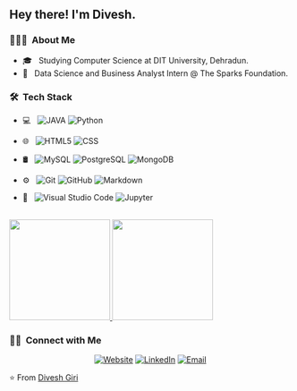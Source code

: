 <!--
**divesh-giri/divesh-giri** is a ✨ _special_ ✨ repository because its `README.md` (this file) appears on your GitHub profile.

Here are some ideas to get you started:

- 🔭 I’m currently working on ...
- 🌱 I’m currently learning ...
- 👯 I’m looking to collaborate on ...
- 🤔 I’m looking for help with ...
- 💬 Ask me about ...
- 📫 How to reach me: ...
- 😄 Pronouns: ...
- ⚡ Fun fact: ...
-->

<h2> Hey there! I'm Divesh.</h2>

<h3> 👨🏻‍💻 &nbsp;About Me </h3>

- 🎓 &nbsp; Studying Computer Science at DIT University, Dehradun.
- 💼 &nbsp; Data Science and Business Analyst Intern  @ The Sparks Foundation.


<h3> 🛠 &nbsp;Tech Stack</h3>

- 💻 &nbsp;
  ![JAVA](https://img.shields.io/badge/-Java-333333?style=flat&logo=java)
  ![Python](https://img.shields.io/badge/-Python-333333?style=flat&logo=python)
- 🌐 &nbsp;
  ![HTML5](https://img.shields.io/badge/-HTML5-333333?style=flat&logo=HTML5)
  ![CSS](https://img.shields.io/badge/-CSS-333333?style=flat&logo=CSS3&logoColor=1572B6)
 
- 🛢 &nbsp;
  ![MySQL](https://img.shields.io/badge/-MySQL-333333?style=flat&logo=mysql)
  ![PostgreSQL](https://img.shields.io/badge/-PostgreSQL-333333?style=flat&logo=postgresql)
  ![MongoDB](https://img.shields.io/badge/-MongoDB-333333?style=flat&logo=mongodb)
- ⚙️ &nbsp;
  ![Git](https://img.shields.io/badge/-Git-333333?style=flat&logo=git)
  ![GitHub](https://img.shields.io/badge/-GitHub-333333?style=flat&logo=github)
  ![Markdown](https://img.shields.io/badge/-Markdown-333333?style=flat&logo=markdown)
- 🔧 &nbsp;
  ![Visual Studio Code](https://img.shields.io/badge/-Visual%20Studio%20Code-333333?style=flat&logo=visual-studio-code&logoColor=007ACC)
   ![Jupyter](https://img.shields.io/badge/-Jupyter%20Notebook-333333?style=for-the-badge&logo=Jupyter&logoColor=007ACC)
  

<br/>

<a href="https://github.com/divesh-giri">
  <img height="180em" src="https://github-readme-stats.vercel.app/api?username=divesh-giri&theme=buefy&show_icons=true" />
  <img height="180em" src="https://github-readme-stats.vercel.app/api/top-langs/?username=divesh-giri&theme=buefy&layout=compact" />
</a>

<br/>

<h3> 🤝🏻 &nbsp;Connect with Me </h3>

<p align="center">
<a href="https://diveshgiri.github.io/portfolio/"><img alt="Website"
src="https://img.shields.io/badge/Website-Divesh Giri-blue?style=flat-square&logo=google-chrome"></a>
<a href="https://www.linkedin.com/in/divesh-giri-ab12151a4/"><img alt="LinkedIn" src="https://img.shields.io/badge/LinkedIn-Divesh%20Giri-blue?style=flat-square&logo=linkedin"></a>
<a href="mailto:diveshgir@gmai;.com"><img alt="Email" src="https://img.shields.io/badge/Email-diveshgir@gmail.com-blue?style=flat-square&logo=gmail"></a>
</p>


⭐ From [Divesh Giri](https://github.com/divesh-giri)
